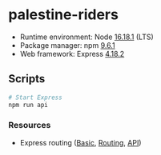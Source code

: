 # palestine-riders

- Runtime environment: Node [16.18.1][node] (LTS)
- Package manager: npm [9.6.1][npm]
- Web framework: Express [4.18.2][express]

## Scripts

```bash
# Start Express
npm run api
```

### Resources

- Express routing ([Basic][basic], [Routing][routing], [API][api])

[node]: https://nodejs.org/en/blog/release/v16.18.1 "Node.js"
[npm]: https://www.npmjs.com/package/npm/v/9.6.1 "npm - a JavaScript package manager"
[express]: https://github.com/expressjs/express/releases/tag/4.18.2 "Release 4.18.2 · expressjs/express"
[api]: https://expressjs.com/en/4x/api.html#router "Express 4.x - API Reference"
[basic]: https://expressjs.com/en/starter/basic-routing.html "Express basic routing"
[routing]: https://expressjs.com/en/guide/routing.html "Express routing"